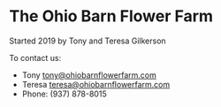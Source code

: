 # The Ohio Barn Flower Farm

Started 2019 by Tony and Teresa Gilkerson

To contact us:

* Tony <tony@ohiobarnflowerfarm.com>
* Teresa <teresa@ohiobarnflowerfarm.com>
* Phone: (937) 878-8015
